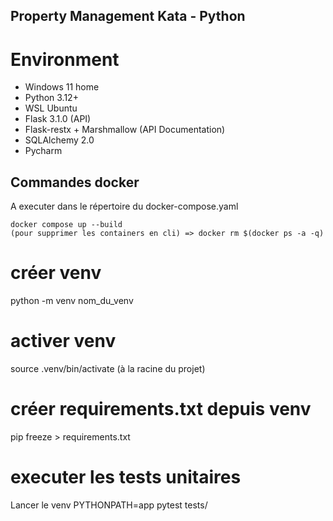 ## Property Management Kata - Python

# Environment 
* Windows 11 home
* Python 3.12+
* WSL Ubuntu
* Flask 3.1.0 (API)
* Flask-restx + Marshmallow (API Documentation)
* SQLAlchemy 2.0
* Pycharm

## Commandes docker

A executer dans le répertoire du docker-compose.yaml

```
docker compose up --build
(pour supprimer les containers en cli) => docker rm $(docker ps -a -q)
```
 
# créer venv
python -m venv nom_du_venv

# activer venv
source .venv/bin/activate
(à la racine du projet)

# créer requirements.txt depuis venv
pip freeze > requirements.txt

# executer les tests unitaires
Lancer le venv
PYTHONPATH=app pytest tests/
